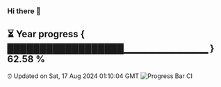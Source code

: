 ### Hi there 👋
⏳ Year progress { ██████████████████▁▁▁▁▁▁▁▁▁▁▁▁ } 62.58 %
---
⏰ Updated on Sat, 17 Aug 2024 01:10:04 GMT
![Progress Bar CI](https://github.com/liununu/liununu/workflows/Progress%20Bar%20CI/badge.svg)
